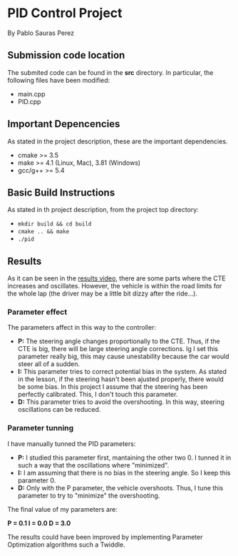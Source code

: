 # PID Control Project 
By Pablo Sauras Perez

## Submission code location
The submited code can be found in the **src** directory. In particular, the following files have been modified:
- main.cpp
- PID.cpp

## Important Depencencies
As stated in the project description, these are the important dependencies.
- cmake >= 3.5
- make >= 4.1 (Linux, Mac), 3.81 (Windows)
- gcc/g++ >= 5.4

## Basic Build Instructions
As stated in th project description, from the project top directory:
- ```mkdir build && cd build```
- ```cmake .. && make```
-   ```./pid```

## Results
As it can be seen in the [results video](https://github.com/pablosaurasperez/CarND-PID-Control-Project/blob/master/PID_result.mov), there are some parts where the CTE increases and oscillates. However, the vehicle is within the road limits for the whole lap (the driver may be a little bit dizzy after the ride...).

### Parameter effect
The parameters affect in this way to the controller:
- **P:** The steering angle changes proportionally to the CTE. Thus, if the CTE is big, there will be large steering angle corrections. Ig I set this parameter really big, this may cause unestability because the car would steer all of a sudden.
- **I:** This parameter tries to correct potential bias in the system. As stated in the lesson, if the steering hasn't been ajusted properly, there would be some bias. In this project I assume that the steering has been perfectly calibrated. This, I don't touch this parameter.
- **D:** This parameter tries to avoid the overshooting. In this way, steering oscillations can be reduced.

### Parameter tunning
I have manually tunned the PID parameters:
- **P:** I studied this parameter first, mantaining the other two 0. I tunned it in such a way that the oscillations where "minimized".
- **I:** I am assuming that there is no bias in the steering angle. So I keep this parameter 0.
- **D:** Only with the P parameter, the vehicle overshoots. Thus, I tune this parameter to try to "minimize" the overshooting.

The final value of my parameters are: 

**P = 0.1 
I = 0.0
D = 3.0**

The results could have been improved by implementing Parameter Optimization algorithms such a Twiddle.

